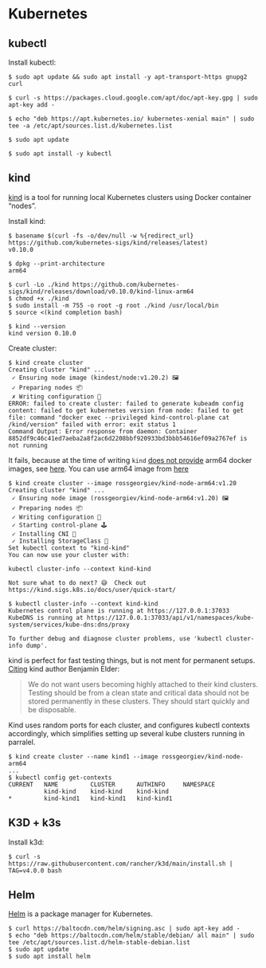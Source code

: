 # Kubernetes

## kubectl

Install kubectl:
```text
$ sudo apt update && sudo apt install -y apt-transport-https gnupg2 curl

$ curl -s https://packages.cloud.google.com/apt/doc/apt-key.gpg | sudo apt-key add -

$ echo "deb https://apt.kubernetes.io/ kubernetes-xenial main" | sudo tee -a /etc/apt/sources.list.d/kubernetes.list

$ sudo apt update

$ sudo apt install -y kubectl
```

## kind

[kind](https://kind.sigs.k8s.io) is a tool for running local Kubernetes clusters using Docker container “nodes”.

Install kind:
```text
$ basename $(curl -fs -o/dev/null -w %{redirect_url} https://github.com/kubernetes-sigs/kind/releases/latest)
v0.10.0

$ dpkg --print-architecture
arm64

$ curl -Lo ./kind https://github.com/kubernetes-sigs/kind/releases/download/v0.10.0/kind-linux-arm64
$ chmod +x ./kind
$ sudo install -m 755 -o root -g root ./kind /usr/local/bin
$ source <(kind completion bash)

$ kind --version
kind version 0.10.0
```

Create cluster:
```text
$ kind create cluster
Creating cluster "kind" ...
 ✓ Ensuring node image (kindest/node:v1.20.2) 🖼
 ✓ Preparing nodes 📦
 ✗ Writing configuration 📜
ERROR: failed to create cluster: failed to generate kubeadm config content: failed to get kubernetes version from node: failed to get file: command "docker exec --privileged kind-control-plane cat /kind/version" failed with error: exit status 1
Command Output: Error response from daemon: Container 8852df9c46c41ed7aeba2a8f2ac6d2208bbf920933bd3bbb54616ef09a2767ef is not running
```

It fails, because at the time of writing `kind` [does not provide](https://hub.docker.com/r/kindest/node/tags) arm64 docker images, see [here](https://github.com/kubernetes-sigs/kind/issues/166). You can use arm64 image from [here](https://hub.docker.com/r/rossgeorgiev/kind-node-arm64/)
```text
$ kind create cluster --image rossgeorgiev/kind-node-arm64:v1.20
Creating cluster "kind" ...
 ✓ Ensuring node image (rossgeorgiev/kind-node-arm64:v1.20) 🖼
 ✓ Preparing nodes 📦
 ✓ Writing configuration 📜
 ✓ Starting control-plane 🕹️
 ✓ Installing CNI 🔌
 ✓ Installing StorageClass 💾
Set kubectl context to "kind-kind"
You can now use your cluster with:

kubectl cluster-info --context kind-kind

Not sure what to do next? 😅  Check out https://kind.sigs.k8s.io/docs/user/quick-start/
```

```text
$ kubectl cluster-info --context kind-kind
Kubernetes control plane is running at https://127.0.0.1:37033
KubeDNS is running at https://127.0.0.1:37033/api/v1/namespaces/kube-system/services/kube-dns:dns/proxy

To further debug and diagnose cluster problems, use 'kubectl cluster-info dump'.

```

kind is perfect for fast testing things, but is not ment for permanent setups. [Citing](https://github.com/kubernetes-sigs/kind/issues/1867#issuecomment-698611610) kind author Benjamin Elder:
> We do not want users becoming highly attached to their kind clusters. Testing should be from a clean state and critical data should not be stored permanently in these clusters. They should start quickly and be disposable.

Kind uses random ports for each cluster, and configures kubectl contexts accordingly, which simplifies setting up several kube clusters running in parralel.

```text
$ kind create cluster --name kind1 --image rossgeorgiev/kind-node-arm64
...
$ kubectl config get-contexts
CURRENT   NAME         CLUSTER      AUTHINFO     NAMESPACE
          kind-kind    kind-kind    kind-kind    
*         kind-kind1   kind-kind1   kind-kind1   
```

## K3D + k3s

Install k3d:
```text
$ curl -s https://raw.githubusercontent.com/rancher/k3d/main/install.sh | TAG=v4.0.0 bash
```

## Helm

[Helm]() is a package manager for Kubernetes.

```text
$ curl https://baltocdn.com/helm/signing.asc | sudo apt-key add -
$ echo "deb https://baltocdn.com/helm/stable/debian/ all main" | sudo tee /etc/apt/sources.list.d/helm-stable-debian.list
$ sudo apt update
$ sudo apt install helm
```
